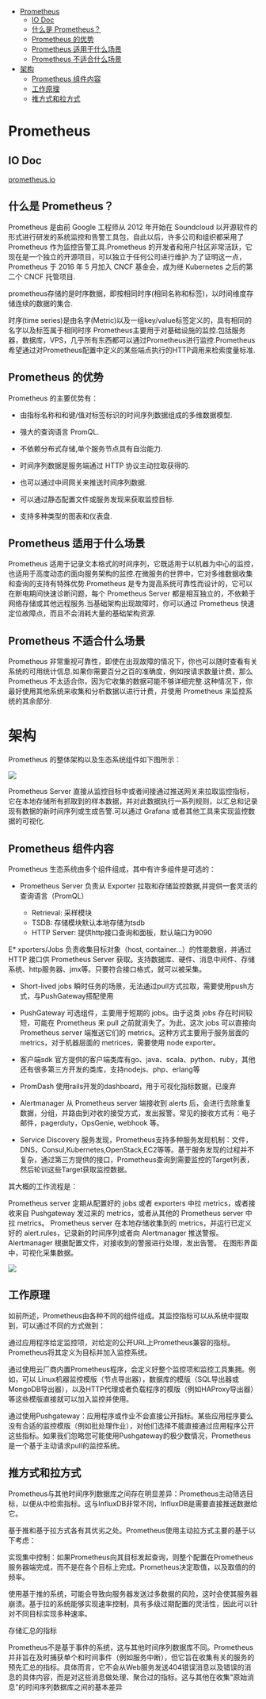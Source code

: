 - [Prometheus](#prometheus)
    - [IO Doc](#io-doc)
    - [什么是 Prometheus？](#什么是-prometheus)
    - [Prometheus 的优势](#prometheus-的优势)
    - [Prometheus 适用于什么场景](#prometheus-适用于什么场景)
    - [Prometheus 不适合什么场景](#prometheus-不适合什么场景)
- [架构](#架构)
    - [Prometheus 组件内容](#prometheus-组件内容)
    - [工作原理](#工作原理)
    - [推方式和拉方式](#推方式和拉方式)
# Prometheus

## IO Doc

[prometheus.io](https://prometheus.io/)

## 什么是 Prometheus？
​Prometheus 是由前 Google 工程师从 2012 年开始在 Soundcloud 以开源软件的形式进行研发的系统监控和告警工具包，自此以后，许多公司和组织都采用了 Prometheus 作为监控告警工具.Prometheus 的开发者和用户社区非常活跃，它现在是一个独立的开源项目，可以独立于任何公司进行维护.为了证明这一点，Prometheus 于 2016 年 5 月加入 CNCF 基金会，成为继 Kubernetes 之后的第二个 CNCF 托管项目.

prometheus存储的是时序数据，即按相同时序(相同名称和标签)，以时间维度存储连续的数据的集合.

时序(time series)是由名字(Metric)以及一组key/value标签定义的，具有相同的名字以及标签属于相同时序
Prometheus主要用于对基础设施的监控.包括服务器，数据库，VPS，几乎所有东西都可以通过Prometheus进行监控.Prometheus希望通过对Prometheus配置中定义的某些端点执行的HTTP调用来检索度量标准.


## Prometheus 的优势
Prometheus 的主要优势有：

* 由指标名称和和键/值对标签标识的时间序列数据组成的多维数据模型.

* 强大的查询语言 PromQL.

* 不依赖分布式存储,单个服务节点具有自治能力.

* 时间序列数据是服务端通过 HTTP 协议主动拉取获得的.

* 也可以通过中间网关来推送时间序列数据.

* 可以通过静态配置文件或服务发现来获取监控目标.

* 支持多种类型的图表和仪表盘.

## Prometheus 适用于什么场景
Prometheus 适用于记录文本格式的时间序列，它既适用于以机器为中心的监控，也适用于高度动态的面向服务架构的监控.在微服务的世界中，它对多维数据收集和查询的支持有特殊优势.Prometheus 是专为提高系统可靠性而设计的，它可以在断电期间快速诊断问题，每个 Prometheus Server 都是相互独立的，不依赖于网络存储或其他远程服务.当基础架构出现故障时，你可以通过 Prometheus 快速定位故障点，而且不会消耗大量的基础架构资源.

## Prometheus 不适合什么场景
Prometheus 非常重视可靠性，即使在出现故障的情况下，你也可以随时查看有关系统的可用统计信息.如果你需要百分之百的准确度，例如按请求数量计费，那么 Prometheus 不太适合你，因为它收集的数据可能不够详细完整.这种情况下，你最好使用其他系统来收集和分析数据以进行计费，并使用 Prometheus 来监控系统的其余部分.

# 架构

Prometheus 的整体架构以及生态系统组件如下图所示：

![](./pics/prometheus/prom-arch.png)

Prometheus Server 直接从监控目标中或者间接通过推送网关来拉取监控指标，它在本地存储所有抓取到的样本数据，并对此数据执行一系列规则，以汇总和记录现有数据的新时间序列或生成告警.可以通过 Grafana 或者其他工具来实现监控数据的可视化.

## Prometheus 组件内容
Prometheus 生态系统由多个组件组成，其中有许多组件是可选的：

* Prometheus Server
    负责从 Exporter 拉取和存储监控数据,并提供一套灵活的查询语言（PromQL）

    * Retrieval: 采样模块
    * TSDB: 存储模块默认本地存储为tsdb
    * HTTP Server: 提供http接口查询和面板，默认端口为9090

E* xporters/Jobs
    负责收集目标对象（host, container…）的性能数据，并通过 HTTP 接口供 Prometheus Server 获取。支持数据库、硬件、消息中间件、存储系统、http服务器、jmx等。只要符合接口格式，就可以被采集。

* Short-lived jobs
    瞬时任务的场景，无法通过pull方式拉取，需要使用push方式，与PushGateway搭配使用

* PushGateway
    可选组件，主要用于短期的 jobs。由于这类 jobs 存在时间较短，可能在 Prometheus 来 pull 之前就消失了。为此，这次 jobs 可以直接向 Prometheus server 端推送它们的 metrics。这种方式主要用于服务层面的 metrics，对于机器层面的 metrices，需要使用 node exporter。

* 客户端sdk
    官方提供的客户端类库有go、java、scala、python、ruby，其他还有很多第三方开发的类库，支持nodejs、php、erlang等

* PromDash
    使用rails开发的dashboard，用于可视化指标数据，已废弃

* Alertmanager
    从 Prometheus server 端接收到 alerts 后，会进行去除重复数据，分组，并路由到对收的接受方式，发出报警。常见的接收方式有：电子邮件，pagerduty，OpsGenie, webhook 等。

* Service Discovery
    服务发现，Prometheus支持多种服务发现机制：文件，DNS，Consul,Kubernetes,OpenStack,EC2等等。基于服务发现的过程并不复杂，通过第三方提供的接口，Prometheus查询到需要监控的Target列表，然后轮训这些Target获取监控数据。

其大概的工作流程是：

Prometheus server 定期从配置好的 jobs 或者 exporters 中拉 metrics，或者接收来自 Pushgateway 发过来的 metrics，或者从其他的 Prometheus server 中拉 metrics。
Prometheus server 在本地存储收集到的 metrics，并运行已定义好的 alert.rules，记录新的时间序列或者向 Alertmanager 推送警报。
Alertmanager 根据配置文件，对接收到的警报进行处理，发出告警。
在图形界面中，可视化采集数据。

![](./pics/prometheus/prom-workflow.png)


## 工作原理
如前所述，Prometheus由各种不同的组件组成。其监控指标可以从系统中提取到，可以通过不同的方式做到：

通过应用程序给定监控项，对给定的公开URL上Prometheus兼容的指标。Prometheus将其定义为目标并加入监控系统。

通过使用云厂商内置Prometheus程序，会定义好整个监控项和监控工具集拥。例如，可以 Linux机器监控模版（节点导出器），数据库的模版（SQL导出器或MongoDB导出器），以及HTTP代理或者负载程序的模版（例如HAProxy导出器）等这些模版直接就可以加入监控并使用。

通过使用Pushgateway：应用程序或作业不会直接公开指标。某些应用程序要么没有合适的监控模版（例如批处理作业），对他们选择不能直接通过应用程序公开这些指标。如果我们忽略您可能使用Pushgateway的极少数情况，Prometheus是一个基于主动请求pull的监控系统。

## 推方式和拉方式
Prometheus与其他时间序列数据库之间存在明显差异：Prometheus主动筛选目标，以便从中检索指标。这与InfluxDB非常不同，InfluxDB是需要直接推送数据给它。


基于推和基于拉方式各有其优劣之处。Prometheus使用主动拉方式主要的基于以下考虑：

实现集中控制：如果Prometheus向其目标发起查询，则整个配置在Prometheus服务器端完成，而不是在各个目标上完成。Prometheus决定取值，以及取值的的频率。

使用基于推的系统，可能会导致向服务器发送过多数据的风险，这时会使其服务器崩溃。基于拉的系统能够实现速率控制，具有多级过期配置的灵活性，因此可以针对不同目标实现多种速率。

存储汇总的指标

Prometheus不是基于事件的系统，这与其他时间序列数据库不同。Prometheus并非旨在及时捕获单个和时间事件（例如服务中断），但它旨在收集有关的服务的预先汇总的指标。具体而言，它不会从Web服务发送404错误消息以及错误的消息的具体内容，而是对这些消息做处理、聚合过的指标。这与其他在收集"原始消息"的时间序列数据库之间的基本差异

